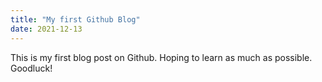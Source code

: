 ```yaml
---
title: "My first Github Blog"
date: 2021-12-13
---
```

This is my first blog post on Github.
Hoping to learn as much as possible.
Goodluck!
